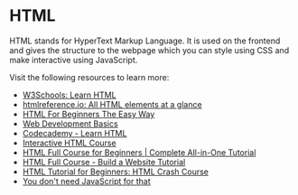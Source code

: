 # HTML

HTML stands for HyperText Markup Language. It is used on the frontend and gives the structure to the webpage which you can style using CSS and make interactive using JavaScript.

Visit the following resources to learn more:

- [W3Schools: Learn HTML](https://www.w3schools.com/html/html_intro.asp)
- [htmlreference.io: All HTML elements at a glance](https://htmlreference.io/)
- [HTML For Beginners The Easy Way](https://html.com)
- [Web Development Basics](https://internetingishard.netlify.app/html-and-css/index.html)
- [Codecademy - Learn HTML](https://www.codecademy.com/learn/learn-html)
- [Interactive HTML Course](https://github.com/denysdovhan/learnyouhtml)
- [HTML Full Course for Beginners | Complete All-in-One Tutorial ](https://youtu.be/mJgBOIoGihA)
- [HTML Full Course - Build a Website Tutorial](https://www.youtube.com/watch?v=pQN-pnXPaVg)
- [HTML Tutorial for Beginners: HTML Crash Course](https://www.youtube.com/watch?v=qz0aGYrrlhU)
- [You don't need JavaScript for that](https://www.htmhell.dev/adventcalendar/2023/2/)